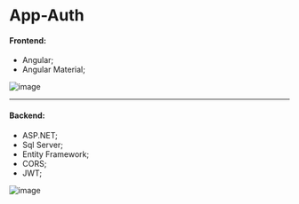 # App-Auth
<h4>Frontend:</h4>
<ul>
  <li>Angular;</li>
  <li>Angular Material;</li>
</ul>

![image](https://github.com/DaviRicard0/App-Auth/assets/108695671/5c58a157-bdca-44e6-ba0f-649cd42ded97)
<hr/>
<h4>Backend:</h4>
<ul>
  <li>ASP.NET;</li>
  <li>Sql Server;</li>
  <li>Entity Framework;</li>
  <li>CORS;</li>
  <li>JWT;</li>
</ul>

![image](https://github.com/DaviRicard0/App-Auth/assets/108695671/84554b22-226f-4353-af98-a34d7df2d875)
